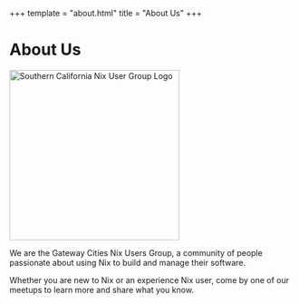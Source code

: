 +++
template = "about.html"
title = "About Us"
+++

# About Us

<img class="image" 
    width="300"
    height="300"
    src="/socalnug-logo.png" 
    alt="Southern California Nix User Group Logo" />

We are the Gateway Cities Nix Users Group, a community of people passionate about using Nix to build and manage their software.

Whether you are new to Nix or an experience Nix user, come by one of our meetups to learn more and share what you know.
